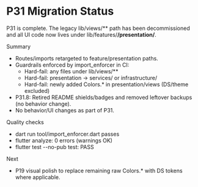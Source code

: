 # P31 Migration Status

P31 is complete. The legacy lib/views/** path has been decommissioned and all UI code now lives under lib/features/**/presentation/**.

Summary
- Routes/imports retargeted to feature/presentation paths.
- Guardrails enforced by import_enforcer in CI:
  - Hard-fail: any files under lib/views/**
  - Hard-fail: presentation → services/ or infrastructure/
  - Hard-fail: newly added Colors.* in presentation/views (DS/theme excluded)
- P31.8: Retired README shields/badges and removed leftover backups (no behavior change).
- No behavior/UI changes as part of P31.

Quality checks
- dart run tool/import_enforcer.dart passes
- flutter analyze: 0 errors (warnings OK)
- flutter test --no-pub test: PASS

Next
- P19 visual polish to replace remaining raw Colors.* with DS tokens where applicable.

